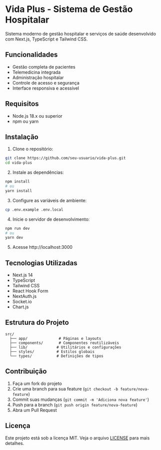 # Vida Plus - Sistema de Gestão Hospitalar

Sistema moderno de gestão hospitalar e serviços de saúde desenvolvido com Next.js, TypeScript e Tailwind CSS.

## Funcionalidades

- Gestão completa de pacientes
- Telemedicina integrada
- Administração hospitalar
- Controle de acesso e segurança
- Interface responsiva e acessível

## Requisitos

- Node.js 18.x ou superior
- npm ou yarn

## Instalação

1. Clone o repositório:
```bash
git clone https://github.com/seu-usuario/vida-plus.git
cd vida-plus
```

2. Instale as dependências:
```bash
npm install
# ou
yarn install
```

3. Configure as variáveis de ambiente:
```bash
cp .env.example .env.local
```

4. Inicie o servidor de desenvolvimento:
```bash
npm run dev
# ou
yarn dev
```

5. Acesse http://localhost:3000

## Tecnologias Utilizadas

- Next.js 14
- TypeScript
- Tailwind CSS
- React Hook Form
- NextAuth.js
- Socket.io
- Chart.js

## Estrutura do Projeto

```
src/
  ├── app/              # Páginas e layouts
  ├── components/       # Componentes reutilizáveis
  ├── lib/             # Utilitários e configurações
  ├── styles/          # Estilos globais
  └── types/           # Definições de tipos
```

## Contribuição

1. Faça um fork do projeto
2. Crie uma branch para sua feature (`git checkout -b feature/nova-feature`)
3. Commit suas mudanças (`git commit -m 'Adiciona nova feature'`)
4. Push para a branch (`git push origin feature/nova-feature`)
5. Abra um Pull Request

## Licença

Este projeto está sob a licença MIT. Veja o arquivo [LICENSE](LICENSE) para mais detalhes. 